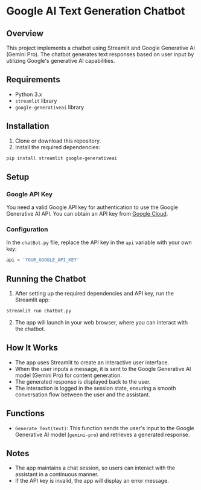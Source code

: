 # Google AI Text Generation Chatbot

## Overview

This project implements a chatbot using Streamlit and Google Generative AI (Gemini Pro). The chatbot generates text responses based on user input by utilizing Google's generative AI capabilities.

## Requirements

- Python 3.x
- `streamlit` library
- `google-generativeai` library

## Installation

1. Clone or download this repository.
2. Install the required dependencies:

```bash
pip install streamlit google-generativeai
```

## Setup

### Google API Key

You need a valid Google API key for authentication to use the Google Generative AI API. You can obtain an API key from [Google Cloud](https://cloud.google.com/).

### Configuration

In the `chatBot.py` file, replace the API key in the `api` variable with your own key:

```python
api = 'YOUR_GOOGLE_API_KEY'
```

## Running the Chatbot

1. After setting up the required dependencies and API key, run the Streamlit app:

```bash
streamlit run chatBot.py
```

2. The app will launch in your web browser, where you can interact with the chatbot.

## How It Works

- The app uses Streamlit to create an interactive user interface.
- When the user inputs a message, it is sent to the Google Generative AI model (Gemini Pro) for content generation.
- The generated response is displayed back to the user.
- The interaction is logged in the session state, ensuring a smooth conversation flow between the user and the assistant.

## Functions

- `Generate_Text(text)`: This function sends the user's input to the Google Generative AI model (`gemini-pro`) and retrieves a generated response.

## Notes

- The app maintains a chat session, so users can interact with the assistant in a continuous manner.
- If the API key is invalid, the app will display an error message.
  
